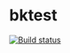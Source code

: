 # bktest

[![Build status](https://badge.buildkite.com/ce0108636016837c78a6bc628dc14ba1c7f31b71a71e88f83c.svg)](https://buildkite.com/acme-inc-58/bktest)
